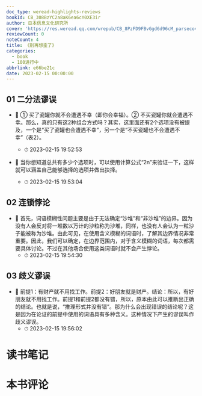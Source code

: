 ```yaml
---
doc_type: weread-highlights-reviews
bookId: CB_308BzYC2a8aK6ea6cY0XE3ir
author: 日本信息文化研究所
cover: 'https://res.weread.qq.com/wrepub/CB_8PzFD9FBvGgd6d96cM_parsecover'
reviewCount: 0
noteCount: 4
title: 《别再想歪了》
categories:
  - book
  - 100进行中
abbrlink: e66be21c
date: 2023-02-15 00:00:00
---
```



## 01 二分法谬误


- 📌 ① 买了瓷罐你就不会遭遇不幸（即你会幸福）。② 不买瓷罐你就会遭遇不幸。那么，真的只有这2种组合方式吗？其实，这里面还有2个选项没有被提及，一个是“买了瓷罐也会遭遇不幸”，另一个是“不买瓷罐也不会遭遇不幸”（表2）。 
    - ⏱ 2023-02-15 19:52:53 

- 📌 当你想知道总共有多少个选项时，可以使用计算公式“2n”来验证一下，这样就可以涵盖自己能够选择的选项并做出抉择。 
    - ⏱ 2023-02-15 19:53:04 
## 02 连锁悖论


- 📌 首先，词语模糊性问题主要是由于无法确定“沙堆”和“非沙堆”的边界。因为没有人会反对将一堆数以万计的沙粒称为沙堆，同样，也没有人会认为一粒沙子能被称为沙堆。由此可见，在使用含义模糊的词语时，了解其边界情况非常重要。因此，我们可以确定，在边界范围内，对于含义模糊的词语，每次都需要具体讨论。不过在其他场合使用这类词语时就不会产生悖论。 
    - ⏱ 2023-02-15 19:54:30 
## 03 歧义谬误


- 📌 前提1：有财产就不用找工作。前提2：好朋友就是财产。结论：所以，有好朋友就不用找工作。前提1和前提2都没有错，所以，原本由此可以推断出正确的结论。也就是说，“推理形式并没有错”。那为什么会出现错误的结论呢？这是因为在论证的前提中使用的词语具有多种含义。这种情况下产生的谬误叫作歧义谬误。 
    - ⏱ 2023-02-15 19:56:02 

# 读书笔记


# 本书评论
